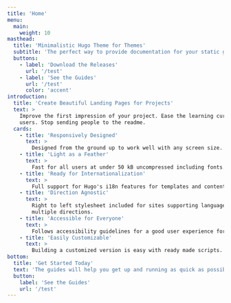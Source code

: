 ```yaml
---
title: 'Home'
menu:
  main:
    weight: 10
masthead:
  title: 'Minimalistic Hugo Theme for Themes'
  subtitle: 'The perfect way to provide documentation for your static generator themes.'
  buttons:
    - label: 'Download the Releases'
      url: '/test'
    - label: 'See the Guides'
      url: '/test'
      color: 'accent'
introduction:
  title: 'Create Beautiful Landing Pages for Projects'
  text: >
    Improve the first impression of your project. Ease the learning curve for new
    users. Stop sending people to the readme.
  cards:
    - title: 'Responsively Designed'
      text: >
        Designed from the ground up to work well with any screen size.
    - title: 'Light as a Feather'
      text: >
        Fast for all users at under 50 kB uncompressed including fonts.
    - title: 'Ready for Internationalization'
      text: >
        Full support for Hugo's i18n features for templates and content.
    - title: 'Direction Agnostic'
      text: >
        Right to left stylesheet included for sites supporting languages in
        multiple directions.
    - title: 'Accessible for Everyone'
      text: >
        Follows accessibility guidelines for a good user experience for everyone.
    - title: 'Easily Customizable'
      text: >
        Building a customized version is easy with ready made scripts.
bottom:
  title: 'Get Started Today'
  text: 'The guides will help you get up and running as quick as possible.'
  button:
    label: 'See the Guides'
    url: '/test'
---
```

